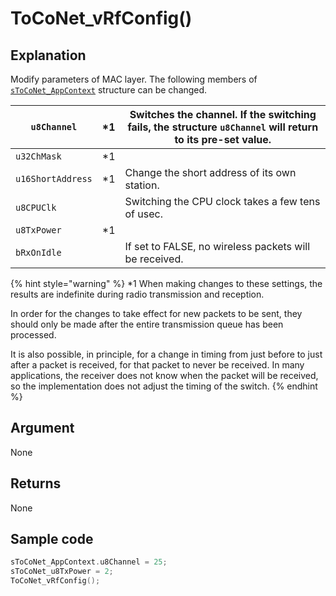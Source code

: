 # ToCoNet_vRfConfig()

## Explanation

Modify parameters of MAC layer. The following members of [`sToCoNet_AppContext`](../gou-zao-ti/stoconet_appcontext.md) structure can be changed.

| `u8Channel`       | \*1 | Switches the channel. If the switching fails, the structure `u8Channel` will return to its pre-set value. |
| ----------------- | --- | --------------------------------------------------------------------------------------------------------- |
| `u32ChMask`       | \*1 |                                                                                                           |
| `u16ShortAddress` | \*1 | Change the short address of its own station.                                                              |
| `u8CPUClk`        |     | Switching the CPU clock takes a few tens of usec.                                                         |
| `u8TxPower`       | \*1 |                                                                                                           |
| `bRxOnIdle`       |     | If set to FALSE, no wireless packets will be received.                                                    |

{% hint style="warning" %}
\*1 When making changes to these settings, the results are indefinite during radio transmission and reception.

In order for the changes to take effect for new packets to be sent, they should only be made after the entire transmission queue has been processed.

It is also possible, in principle, for a change in timing from just before to just after a packet is received, for that packet to never be received. In many applications, the receiver does not know when the packet will be received, so the implementation does not adjust the timing of the switch.
{% endhint %}

## Argument

None

## Returns

None

## Sample code

```c
sToCoNet_AppContext.u8Channel = 25;
sToCoNet_u8TxPower = 2;
ToCoNet_vRfConfig();
```

